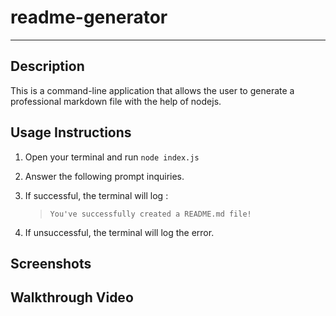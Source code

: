 # readme-generator

---

## Description

This is a command-line application that allows the user to generate a professional markdown file with the help of nodejs.

## Usage Instructions

1. Open your terminal and run `node index.js`

2. Answer the following prompt inquiries.

3. If successful, the terminal will log :

   > `You've successfully created a README.md file!`

4. If unsuccessful, the terminal will log the error.

## Screenshots

## Walkthrough Video
